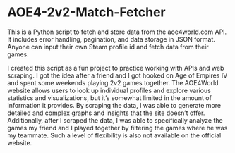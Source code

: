 # AOE4-2v2-Match-Fetcher
This is a Python script to fetch and store data from the aoe4world.com API. It includes error handling, pagination, and data storage in JSON format.
Anyone can input their own Steam profile id and fetch data from their games.

I created this script as a fun project to practice working with APIs and web scraping. I got the idea after a friend and I got hooked on Age of Empires IV and spent some weekends playing 2v2 games together. The AOE4World website allows users to look up individual profiles and explore various statistics and visualizations, but it’s somewhat limited in the amount of information it provides. By scraping the data, I was able to generate more detailed and complex graphs and insights that the site doesn’t offer. Additionally, after I scraped the data, I was able to specifically analyze the games my friend and I played together by filtering the games where he was my teammate. Such a level of flexibility is also not available on the official website.
